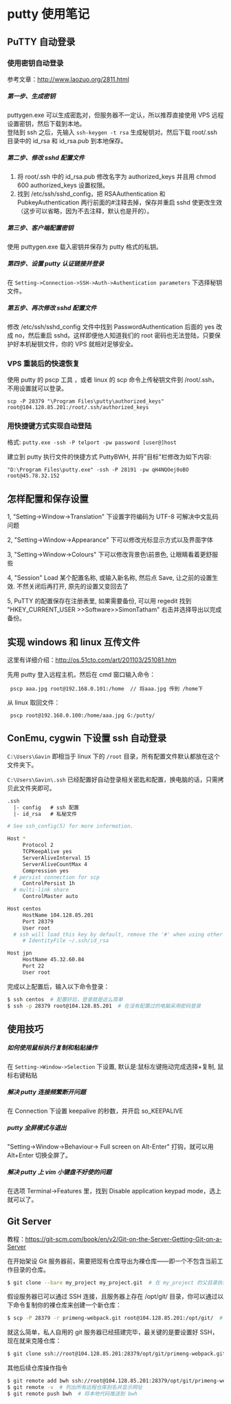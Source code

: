 # putty 使用笔记

## PuTTY 自动登录

### 使用密钥自动登录

参考文章：http://www.laozuo.org/2811.html

##### 第一步、生成密钥
puttygen.exe 可以生成密匙对，但服务器不一定认，所以推荐直接使用 VPS 远程设置密钥，然后下载到本地。   
登陆到 ssh 之后，先输入 `ssh-keygen -t rsa` 生成秘钥对。然后下载 root/.ssh 目录中的 id_rsa 和 id_rsa.pub 到本地保存。

##### 第二步、修改 sshd 配置文件
1. 将 root/.ssh 中的 id_rsa.pub 修改名字为 authorized_keys 并且用 chmod 600 authorized_keys 设置权限。
2. 找到 /etc/ssh/sshd_config，把 RSAAuthentication 和 PubkeyAuthentication 两行前面的#注释去掉，保存并重启 sshd 使更改生效（这步可以省略，因为不去注释，默认也是开的）。

##### 第三步、客户端配置密钥
使用 puttygen.exe 载入密钥并保存为 putty 格式的私钥。

##### 第四步、设置 putty 认证链接并登录
在 `Setting->Connection->SSH->Auth->Authentication parameters` 下选择秘钥文件。

##### 第五步、再次修改 sshd 配置文件
修改 /etc/ssh/sshd_config 文件中找到 PasswordAuthentication 后面的 yes 改成 no，然后重启 sshd。这样即便他人知道我们的 root 密码也无法登陆，只要保护好本机秘钥文件，你的 VPS 就相对足够安全。

### VPS 重装后的快速恢复

使用 putty 的 pscp 工具 ，或者 linux 的 scp 命令上传秘钥文件到 /root/.ssh，不用设置就可以登录。

```nohighlight
scp -P 28379 "\Program Files\putty\authorized_keys" root@104.128.85.201:/root/.ssh/authorized_keys
```

### 用快捷键方式实现自动登陆

格式: `putty.exe -ssh -P telport -pw password [user@]host`

建立到 putty 执行文件的快捷方式 PuttyBWH, 并将"目标"栏修改为如下内容:

```nohighlight
"D:\Program Files\putty.exe" -ssh -P 28191 -pw qH4NQOej0oBO root@45.78.32.152
```

## 怎样配置和保存设置

1, "Setting->Window->Translation" 下设置字符编码为 UTF-8 可解决中文乱码问题

2, "Setting->Window->Appearance" 下可以修改光标显示方式以及界面字体

3, "Setting->Window->Colours" 下可以修改背景色\前景色, 让眼睛看着更舒服些

4, "Session" Load 某个配置名称, 或输入新名称, 然后点 Save, 让之前的设置生效. 不然关闭后再打开, 原先的设置又变回去了

5, PuTTY 的配置保存在注册表里, 如果需要备份, 可以用 regedit 找到 "HKEY_CURRENT_USER >>Software>>SimonTatham" 右击并选择导出以完成备份。

## 实现 windows 和 linux 互传文件

这里有详细介绍：http://os.51cto.com/art/201103/251081.htm

先用 putty 登入远程主机，然后在 cmd 窗口输入命令：

```nohighlight
 pscp aaa.jpg root@192.168.0.101:/home  // 将aaa.jpg 传到 /home下
```

从 linux 取回文件：

```nohighlight
 pscp root@192.168.0.100:/home/aaa.jpg G:/putty/
```

## ConEmu, cygwin 下设置 ssh 自动登录

`C:\Users\Gavin` 即相当于 linux 下的 `/root` 目录，所有配置文件默认都放在这个文件夹下。

`C:\Users\Gavin\.ssh` 已经配置好自动登录相关密匙和配置，换电脑的话，只需拷贝此文件夹即可。

```txt
.ssh
  |- config   # ssh 配置
  |- id_rsa   # 私秘文件
```

```bash
# See ssh_config(5) for more information.

Host *
     Protocol 2
     TCPKeepAlive yes
     ServerAliveInterval 15
     ServerAliveCountMax 4
     Compression yes
  # persist connection for scp
     ControlPersist 1h
  # multi-link share
     ControlMaster auto

Host centos
     HostName 104.128.85.201
     Port 28379
     User root
  # ssh will load this key by default, remove the '#' when using other key name
     # IdentityFile ~/.ssh/id_rsa

Host jpn
     HostName 45.32.60.84
     Port 22
     User root
```

完成以上配置后，输入以下命令登录：

```bash
$ ssh centos  # 配置好后，登录就是这么简单
$ ssh -p 28379 root@104.128.85.201  # 在没有配置过的电脑采用密码登录
```


## 使用技巧

##### 如何使用鼠标执行复制和粘贴操作
在 `Setting->Window->Selection` 下设置, 默认是:鼠标左键拖动完成选择+复制, 鼠标右键粘贴

##### 解决 putty 连接频繁断开问题
在 Connection 下设置 keepalive 的秒数，并开启 so_KEEPALIVE

##### putty 全屏模式与退出
"Setting->Window->Behaviour-> Full screen on Alt-Enter" 打钩，就可以用 Alt+Enter 切换全屏了。

##### 解决 putty 上 vim 小键盘不好使的问题
在选项 Terminal->Features 里，找到 Disable application keypad mode，选上就可以了。

## Git Server

教程：https://git-scm.com/book/en/v2/Git-on-the-Server-Getting-Git-on-a-Server

在开始架设 Git 服务器前，需要把现有仓库导出为裸仓库——即一个不包含当前工作目录的仓库。

```bash
$ git clone --bare my_project my_project.git  # 在 my_project 的父目录执行该命令
```

假设服务器已可以通过 SSH 连接，且服务器上存在 /opt/git/ 目录，你可以通过以下命令复制你的裸仓库来创建一个新仓库：

```bash
$ scp -P 28379 -r primeng-webpack.git root@104.128.85.201:/opt/git/  # 把裸仓库放到服务器上
```

就这么简单，私人自用的 git 服务器已经搭建完毕，最关键的是要设置好 SSH，现在就来克隆仓库：

```bash
$ git clone ssh://root@104.128.85.201:28379/opt/git/primeng-webpack.git  # 28379 是 ssh 连接端口
```

其他后续仓库操作指令

```bash
$ git remote add bwh ssh://root@104.128.85.201:28379/opt/git/primeng-webpack.git  # 添加远程仓库
$ git remote -v  # 列出所有远程仓库别名并显示网址
$ git remote push bwh  # 将本地代码推送到 bwh
```
